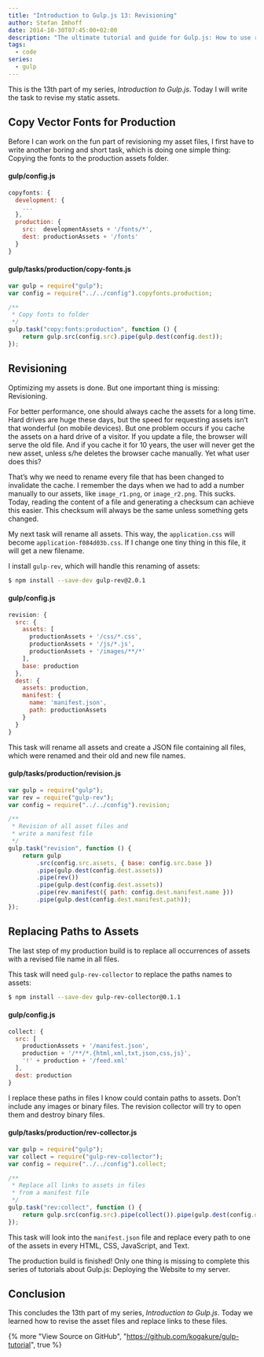 ```yaml
---
title: "Introduction to Gulp.js 13: Revisioning"
author: Stefan Imhoff
date: 2014-10-30T07:45:00+02:00
description: "The ultimate tutorial and guide for Gulp.js: How to use revisioning to allow long caching of your assets and replace them  with hashed file names, that can be cache-busted."
tags:
  - code
series:
  - gulp
---
```


This is the 13th part of my series, _Introduction to Gulp.js_. Today I will write the task to revise my static assets.

## Copy Vector Fonts for Production

Before I can work on the fun part of revisioning my asset files, I first have to write another boring and short task, which is doing one simple thing: Copying the fonts to the production assets folder.

#### gulp/config.js

```javascript
copyfonts: {
  development: {
    ...
  },
  production: {
    src:  developmentAssets + '/fonts/*',
    dest: productionAssets + '/fonts'
  }
}
```

#### gulp/tasks/production/copy-fonts.js

```javascript
var gulp = require("gulp");
var config = require("../../config").copyfonts.production;

/**
 * Copy fonts to folder
 */
gulp.task("copy:fonts:production", function () {
	return gulp.src(config.src).pipe(gulp.dest(config.dest));
});
```

## Revisioning

Optimizing my assets is done. But one important thing is missing: Revisioning.

For better performance, one should always cache the assets for a long time. Hard drives are huge these days, but the speed for requesting assets isn’t that wonderful (on mobile devices). But one problem occurs if you cache the assets on a hard drive of a visitor. If you update a file, the browser will serve the old file. And if you cache it for 10 years, the user will never get the new asset, unless s/he deletes the browser cache manually. Yet what user does this?

That’s why we need to rename every file that has been changed to invalidate the cache. I remember the days when we had to add a number manually to our assets, like `image_r1.png`, or `image_r2.png`. This sucks. Today, reading the content of a file and generating a checksum can achieve this easier. This checksum will always be the same unless something gets changed.

My next task will rename all assets. This way, the `application.css` will become `application-f084d03b.css`. If I change one tiny thing in this file, it will get a new filename.

I install `gulp-rev`, which will handle this renaming of assets:

```bash
$ npm install --save-dev gulp-rev@2.0.1
```

#### gulp/config.js

```javascript
revision: {
  src: {
    assets: [
      productionAssets + '/css/*.css',
      productionAssets + '/js/*.js',
      productionAssets + '/images/**/*'
    ],
    base: production
  },
  dest: {
    assets: production,
    manifest: {
      name: 'manifest.json',
      path: productionAssets
    }
  }
}
```

This task will rename all assets and create a JSON file containing all files, which were renamed and their old and new file names.

#### gulp/tasks/production/revision.js

```javascript
var gulp = require("gulp");
var rev = require("gulp-rev");
var config = require("../../config").revision;

/**
 * Revision of all asset files and
 * write a manifest file
 */
gulp.task("revision", function () {
	return gulp
		.src(config.src.assets, { base: config.src.base })
		.pipe(gulp.dest(config.dest.assets))
		.pipe(rev())
		.pipe(gulp.dest(config.dest.assets))
		.pipe(rev.manifest({ path: config.dest.manifest.name }))
		.pipe(gulp.dest(config.dest.manifest.path));
});
```

## Replacing Paths to Assets

The last step of my production build is to replace all occurrences of assets with a revised file name in all files.

This task will need `gulp-rev-collector` to replace the paths names to assets:

```bash
$ npm install --save-dev gulp-rev-collector@0.1.1
```

#### gulp/config.js

```javascript
collect: {
  src: [
    productionAssets + '/manifest.json',
    production + '/**/*.{html,xml,txt,json,css,js}',
    '!' + production + '/feed.xml'
  ],
  dest: production
}
```

I replace these paths in files I know could contain paths to assets. Don’t include any images or binary files. The revision collector will try to open them and destroy binary files.

#### gulp/tasks/production/rev-collector.js

```javascript
var gulp = require("gulp");
var collect = require("gulp-rev-collector");
var config = require("../../config").collect;

/**
 * Replace all links to assets in files
 * from a manifest file
 */
gulp.task("rev:collect", function () {
	return gulp.src(config.src).pipe(collect()).pipe(gulp.dest(config.dest));
});
```

This task will look into the `manifest.json` file and replace every path to one of the assets in every HTML, CSS, JavaScript, and Text.

The production build is finished! Only one thing is missing to complete this series of tutorials about Gulp.js: Deploying the Website to my server.

## Conclusion

This concludes the 13th part of my series, _Introduction to Gulp.js_. Today we learned how to revise the asset files and replace links to these files.

{% more "View Source on GitHub", "https://github.com/kogakure/gulp-tutorial", true %}
